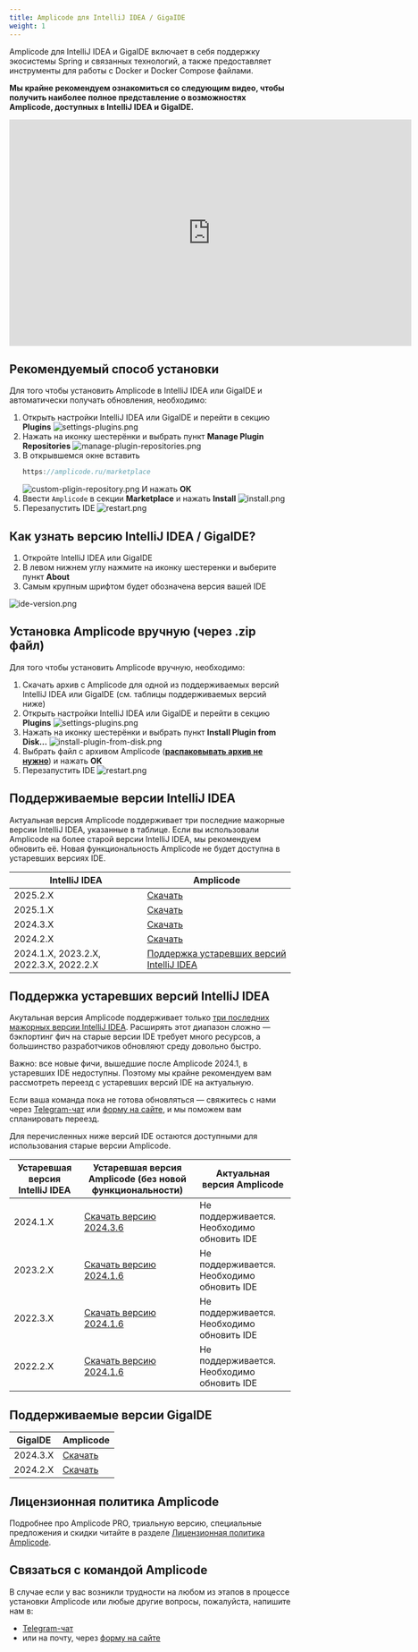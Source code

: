 ```yaml
---
title: Amplicode для IntelliJ IDEA / GigaIDE
weight: 1
---
```


Amplicode для IntelliJ IDEA и GigaIDE включает в себя поддержку экосистемы Spring и связанных технологий, а также
предоставляет инструменты для работы с Docker и Docker Compose файлами.

**Мы крайне рекомендуем ознакомиться со следующим видео, чтобы получить наиболее полное представление о возможностях
Amplicode, доступных в IntelliJ IDEA и GigaIDE.**

<iframe width="720" height="405" src="https://rutube.ru/play/embed/6118c36e0626d3c990403acf80675862/" frameBorder="0" allow="clipboard-write; autoplay" webkitAllowFullScreen mozallowfullscreen allowFullScreen></iframe>

## Рекомендуемый способ установки

Для того чтобы установить Amplicode в IntelliJ IDEA или GigaIDE и автоматически получать обновления, необходимо:

1. Открыть настройки IntelliJ IDEA или GigaIDE и перейти в секцию **Plugins**
   ![settings-plugins.png](img/ij-settings-plugins.png)
2. Нажать на иконку шестерёнки и выбрать пункт **Manage Plugin Repositories**
   ![manage-plugin-repositories.png](img/ij-manage-plugin-repositories.png)
3. В открывшемся окне вставить
   ```java
   https://amplicode.ru/marketplace
   ```
   ![custom-pligin-repository.png](img/ij-custom-pligin-repository.png)
   И нажать **ОК**
4. Ввести `Amplicode` в секции **Marketplace** и нажать **Install**
   ![install.png](img/ij-install.png)
5. Перезапустить IDE
   ![restart.png](img/ij-restart.png)

## Как узнать версию IntelliJ IDEA / GigaIDE?

1. Откройте IntelliJ IDEA или GigaIDE
2. В левом нижнем углу нажмите на иконку шестеренки и выберите пункт **About**
3. Самым крупным шрифтом будет обозначена версия вашей IDE

![ide-version.png](img/ide-version.png)

## Установка Amplicode вручную (через .zip файл)

Для того чтобы установить Amplicode вручную, необходимо:

1. Скачать архив с Amplicode для одной из поддерживаемых версий IntelliJ IDEA или GigaIDE (см. таблицы поддерживаемых
   версий ниже)
2. Открыть настройки IntelliJ IDEA или GigaIDE и перейти в секцию **Plugins**
   ![settings-plugins.png](img/ij-settings-plugins.png)
3. Нажать на иконку шестерёнки и выбрать пункт **Install Plugin from Disk...**
   ![install-plugin-from-disk.png](img/ij-install-plugin-from-disk.png)
4. Выбрать файл с архивом Amplicode (<u>**распаковывать архив не нужно**</u>) и нажать **OK**
5. Перезапустить IDE
   ![restart.png](img/ij-restart.png)

## Поддерживаемые версии IntelliJ IDEA

Актуальная версия Amplicode поддерживает три последние мажорные версии IntelliJ IDEA, указанные в таблице. Если вы
использовали Amplicode на более старой версии IntelliJ IDEA, мы рекомендуем обновить её. Новая функциональность
Amplicode не будет доступна в устаревших версиях IDE.

| IntelliJ IDEA                          | Amplicode                                                                                                                   |
|----------------------------------------|-----------------------------------------------------------------------------------------------------------------------------|
| 2025.2.X                               | <a href="https://amplicode.ru/Amplicode/amplicode-2025.2.0.1-252.zip" target="_blank" rel="noopener noreferrer">Скачать</a> |
| 2025.1.X                               | <a href="https://amplicode.ru/Amplicode/amplicode-2025.2.0.1-251.zip" target="_blank" rel="noopener noreferrer">Скачать</a> |
| 2024.3.X                               | <a href="https://amplicode.ru/Amplicode/amplicode-2025.2.0.1-243.zip" target="_blank" rel="noopener noreferrer">Скачать</a> |
| 2024.2.X                               | <a href="https://amplicode.ru/Amplicode/amplicode-2025.2.0.1-242.zip" target="_blank" rel="noopener noreferrer">Скачать</a> |
| 2024.1.X, 2023.2.X, 2022.3.X, 2022.2.X | [Поддержка устаревших версий IntelliJ IDEA](#поддержка-устаревших-версий-intellij-idea)                                   |                                                                                                  |

## Поддержка устаревших версий IntelliJ IDEA

Акутальная версия Amplicode поддерживает
только [три последних мажорных версии IntelliJ IDEA](#поддерживаемые-версии-intellij-idea). Расширять этот диапазон
сложно — бэкпортинг фич на старые версии IDE требует много ресурсов, а большинство разработчиков обновляют среду
довольно быстро.

Важно: все новые фичи, вышедшие после Amplicode 2024.1, в устаревших IDE недоступны. Поэтому мы крайне рекомендуем вам
рассмотреть переезд с устаревших версий IDE на актуальную.

Если ваша команда пока не готова обновляться — свяжитесь с нами
через <a href="https://t.me/amplicode_chat" target="_blank" rel="noopener noreferrer">Telegram-чат</a>
или [форму на сайте](https://amplicode.io/contacts/), и мы поможем вам спланировать переезд.

Для перечисленных ниже версий IDE остаются доступными для использования старые версии Amplicode.

| Устаревшая версия IntelliJ IDEA | Устаревшая версия Amplicode (без новой функциональности)                                                                                      | Актуальная версия Amplicode                |
|---------------------------------|-----------------------------------------------------------------------------------------------------------------------------------------------|--------------------------------------------|
| 2024.1.X                        | <a href="https://amplicode.ru/Amplicode/amplicode-2024.3.6-241-EAP.zip" target="_blank" rel="noopener noreferrer">Скачать версию 2024.3.6</a> | Не поддерживается. Необходимо обновить IDE |
| 2023.2.X                        | <a href="https://amplicode.ru/Amplicode/amplicode-2024.1.6-232-EAP.zip" target="_blank" rel="noopener noreferrer">Скачать версию 2024.1.6</a> | Не поддерживается. Необходимо обновить IDE |
| 2022.3.X                        | <a href="https://amplicode.ru/Amplicode/amplicode-2024.1.6-223-EAP.zip" target="_blank" rel="noopener noreferrer">Скачать версию 2024.1.6</a> | Не поддерживается. Необходимо обновить IDE |
| 2022.2.X                        | <a href="https://amplicode.ru/Amplicode/amplicode-2024.1.6-222-EAP.zip" target="_blank" rel="noopener noreferrer">Скачать версию 2024.1.6</a> | Не поддерживается. Необходимо обновить IDE |

## Поддерживаемые версии GigaIDE

| GigaIDE  | Amplicode                                                                                                                 |
|----------|---------------------------------------------------------------------------------------------------------------------------|
| 2024.3.X | <a href="https://amplicode.ru/Amplicode/amplicode-2025.1.4-242.zip" target="_blank" rel="noopener noreferrer">Скачать</a> |
| 2024.2.X | <a href="https://amplicode.ru/Amplicode/amplicode-2025.1.4-242.zip" target="_blank" rel="noopener noreferrer">Скачать</a> |

## Лицензионная политика Amplicode

Подробнее про Amplicode PRO, триальную версию, специальные предложения и скидки читайте в разделе
[Лицензионная политика Amplicode](https://amplicode.ru/documentation/license-information/).

## Связаться с командой Amplicode

В случае если у вас возникли трудности на любом из этапов в процессе установки Amplicode или любые другие вопросы,
пожалуйста, напишите нам в:

* <a href="https://t.me/amplicode_chat" target="_blank" rel="noopener noreferrer">Telegram-чат</a>
* или на почту, через [форму на сайте](https://amplicode.io/contacts/)
